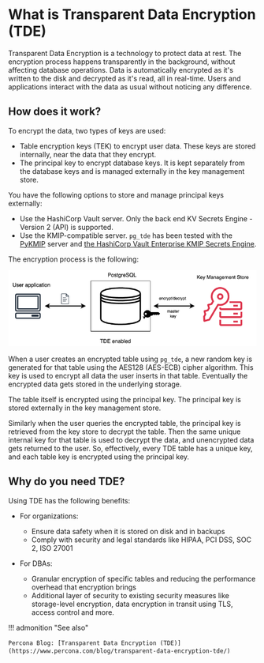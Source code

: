 # What is Transparent Data Encryption (TDE)

Transparent Data Encryption is a technology to protect data at rest. The encryption process happens transparently in the background, without affecting database operations. Data is automatically encrypted as it's written to the disk and decrypted as it's read, all in real-time. Users and applications interact with the data as usual without noticing any difference.

## How does it work?

To encrypt the data, two types of keys are used:

* Table encryption keys (TEK) to encrypt user data. These keys are stored internally, near the data that they encrypt.
* The principal key to encrypt database keys. It is kept separately from the database keys and is managed externally in the key management store. 

You have the following options to store and manage principal keys externally:

* Use the HashiCorp Vault server. Only the back end KV Secrets Engine - Version 2 (API) is supported.
* Use the KMIP-compatible server. `pg_tde` has been tested with the [PyKMIP](https://pykmip.readthedocs.io/en/latest/server.html) server and [the HashiCorp Vault Enterprise KMIP Secrets Engine](https://www.vaultproject.io/docs/secrets/kmip).

The encryption process is the following:

![image](_images/tde-flow.png)

When a user creates an encrypted table using `pg_tde`, a new random key is generated for that table using the AES128 (AES-ECB) cipher algorithm. This key is used to encrypt all data the user inserts in that table. Eventually the encrypted data gets stored in the underlying storage. 

The table itself is encrypted using the principal key. The principal key is stored externally in the key management store. 

Similarly when the user queries the encrypted table, the principal key is retrieved from the key store to decrypt the table. Then the same unique internal key for that table is used to decrypt the data, and unencrypted data gets returned to the user. So, effectively, every TDE table has a unique key, and each table key is encrypted using the principal key.

## Why do you need TDE?

Using TDE has the following benefits:

* For organizations:
   
    - Ensure data safety when it is stored on disk and in backups
    - Comply with security and legal standards like HIPAA, PCI DSS, SOC 2, ISO 27001

* For DBAs:
   
    - Granular encryption of specific tables and reducing the performance overhead that encryption brings
    - Additional layer of security to existing security measures like storage-level encryption, data encryption in transit using TLS, access control and more.

!!! admonition "See also"

    Percona Blog: [Transparent Data Encryption (TDE)](https://www.percona.com/blog/transparent-data-encryption-tde/)